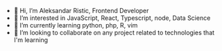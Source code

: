 - 👋 Hi, I’m Aleksandar Ristic, Frontend Developer
- 👀 I’m interested in JavaScript, React, Typescript, node, Data Science
- 🌱 I’m currently learning python, php, R, vim
- 💞️ I’m looking to collaborate on any project related to technologies that I'm learning

<!---
storiaca/storiaca is a ✨ special ✨ repository because its `README.md` (this file) appears on your GitHub profile.
You can click the Preview link to take a look at your changes.
--->

